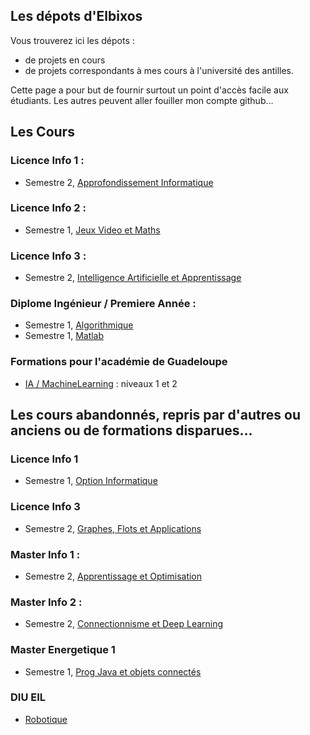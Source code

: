 ## Les dépots d'Elbixos

Vous trouverez ici les dépots :
- de projets en cours
- de projets correspondants à mes cours à l'université des antilles.

Cette page a pour but de fournir surtout un point d'accès facile aux étudiants.
Les autres peuvent aller fouiller mon compte github...

## Les Cours

### Licence Info 1 :

- Semestre 2, [Approfondissement Informatique](https://elbixos.github.io/L1_ApprofondissementInfo/)

### Licence Info 2 :
- Semestre 1, [Jeux Video et Maths](https://elbixos.github.io/L2_JeuxVideo/)

### Licence Info 3 :
- Semestre 2, [Intelligence Artificielle et Apprentissage](https://elbixos.github.io/L3_IA/)


### Diplome Ingénieur / Premiere Année :
- Semestre 1, [Algorithmique](https://elbixos.github.io/Inge1_Algo)
- Semestre 1, [Matlab](https://elbixos.github.io/Inge1_Matlab)


### Formations pour l'académie de Guadeloupe

- [IA / MachineLearning](https://elbixos.github.io/DIU_EIL_IA/) : niveaux 1 et 2

## Les cours abandonnés, repris par d'autres ou anciens ou de formations disparues...

### Licence Info 1
- Semestre 1, [Option Informatique](https://elbixos.github.io/L1_OptionInfo/)

### Licence Info 3
- Semestre 2, [Graphes, Flots et Applications](https://elbixos.github.io/L3_Graphes/)

### Master Info 1 :
- Semestre 2, [Apprentissage et Optimisation](https://elbixos.github.io/M1_ApprentissageEtOpti/)

### Master Info 2 :
- Semestre 2, [Connectionnisme et Deep Learning](https://elbixos.github.io/M2_Connectionnisme/)

### Master Energetique 1
- Semestre 1, [Prog Java et objets connectés](https://elbixos.github.io/M1EN_Domotique/)

### DIU EIL
- [Robotique](https://elbixos.github.io/M1EN_Domotique/)
